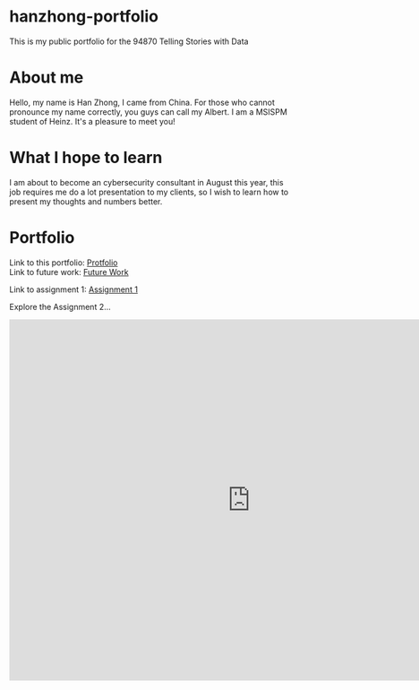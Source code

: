# hanzhong-portfolio
This is my public portfolio for the 94870 Telling Stories with Data

# About me
Hello, my name is Han Zhong, I came from China. For those who cannot pronounce my name correctly, you guys can call my Albert. I am a MSISPM student of Heinz. It's a pleasure to meet you!

# What I hope to learn
I am about to become an cybersecurity consultant in August this year, this job requires me do a lot presentation to my clients, so I wish to learn how to present my thoughts and numbers better.

# Portfolio
Link to this portfolio: [Protfolio](https://albertzhong-95.github.io/hanzhong-portfolio/)  
Link to future work: [Future Work](https://albertzhong-95.github.io/Telling-Story-with-Data/)  
  
Link to assignment 1: [Assignment 1](https://github.com/albertzhong-95/hanzhong-portfolio/blob/master/Han%20Zhong%20-%20Critique%20%231_%20Economist%20bar%20chart%20(The%20Good%20Charts%20Matrix).xlsx)
  
Explore the Assignment 2...  
<iframe src="https://data.oecd.org/chart/5PfE" width="860" height="645" style="border: 0" mozallowfullscreen="true" webkitallowfullscreen="true" allowfullscreen="true"><a href="https://data.oecd.org/chart/5PfE" target="_blank">OECD Chart: General government debt, Total, % of GDP, Annual, 2015</a></iframe>
